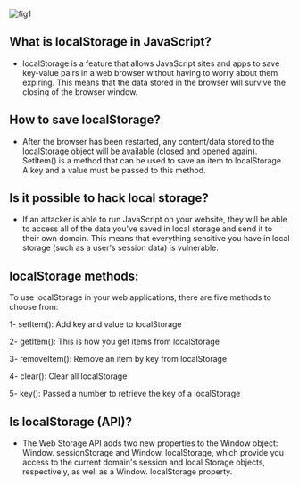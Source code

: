 ![fig1](https://i.ytimg.com/vi/k8yJCeuP6I8/maxresdefault.jpg)

## What is localStorage in JavaScript?
* localStorage is a feature that allows JavaScript sites and apps to save key-value pairs in a web browser without having to worry about them expiring. This means that the data stored in the browser will survive the closing of the browser window.

## How to save localStorage?
* After the browser has been restarted, any content/data stored to the localStorage object will be available (closed and opened again). SetItem() is a method that can be used to save an item to localStorage. A key and a value must be passed to this method.

## Is it possible to hack local storage?
* If an attacker is able to run JavaScript on your website, they will be able to access all of the data you've saved in local storage and send it to their own domain. This means that everything sensitive you have in local storage (such as a user's session data) is vulnerable.

## localStorage methods: 

To use localStorage in your web applications, there are five    methods to choose from:

1- setItem(): Add key and value to localStorage

2- getItem(): This is how you get items from localStorage

3- removeItem(): Remove an item by key from localStorage

4- clear(): Clear all localStorage

5- key(): Passed a number to retrieve the key of a localStorage

## Is localStorage (API)?
* The Web Storage API adds two new properties to the Window object: Window. sessionStorage and Window. localStorage, which provide you access to the current domain's session and local Storage objects, respectively, as well as a Window. localStorage property.